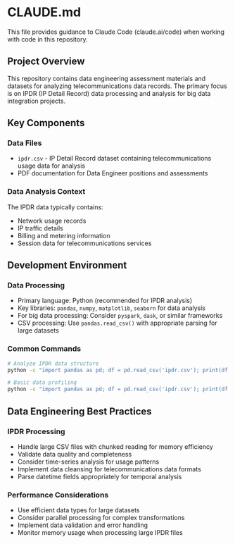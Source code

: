 # CLAUDE.md

This file provides guidance to Claude Code (claude.ai/code) when working with code in this repository.

## Project Overview

This repository contains data engineering assessment materials and datasets for analyzing telecommunications data records. The primary focus is on IPDR (IP Detail Record) data processing and analysis for big data integration projects.

## Key Components

### Data Files
- `ipdr.csv` - IP Detail Record dataset containing telecommunications usage data for analysis
- PDF documentation for Data Engineer positions and assessments

### Data Analysis Context
The IPDR data typically contains:
- Network usage records
- IP traffic details
- Billing and metering information
- Session data for telecommunications services

## Development Environment

### Data Processing
- Primary language: Python (recommended for IPDR analysis)
- Key libraries: `pandas`, `numpy`, `matplotlib`, `seaborn` for data analysis
- For big data processing: Consider `pyspark`, `dask`, or similar frameworks
- CSV processing: Use `pandas.read_csv()` with appropriate parsing for large datasets

### Common Commands
```bash
# Analyze IPDR data structure
python -c "import pandas as pd; df = pd.read_csv('ipdr.csv'); print(df.info()); print(df.head())"

# Basic data profiling
python -c "import pandas as pd; df = pd.read_csv('ipdr.csv'); print(df.describe()); print(df.isnull().sum())"
```

## Data Engineering Best Practices

### IPDR Processing
- Handle large CSV files with chunked reading for memory efficiency
- Validate data quality and completeness
- Consider time-series analysis for usage patterns
- Implement data cleansing for telecommunications data formats
- Parse datetime fields appropriately for temporal analysis

### Performance Considerations
- Use efficient data types for large datasets
- Consider parallel processing for complex transformations
- Implement data validation and error handling
- Monitor memory usage when processing large IPDR files